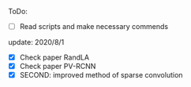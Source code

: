 ToDo:    
- [ ] Read scripts and make necessary commends    

update: 2020/8/1     
- [x] Check paper RandLA
- [x] Check paper PV-RCNN 
- [x] SECOND: improved method of sparse convolution 
